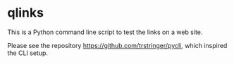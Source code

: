 # qlinks

This is a Python command line script to test the links on a web site.

Please see the repository https://github.com/trstringer/pycli, which inspired the CLI setup.
